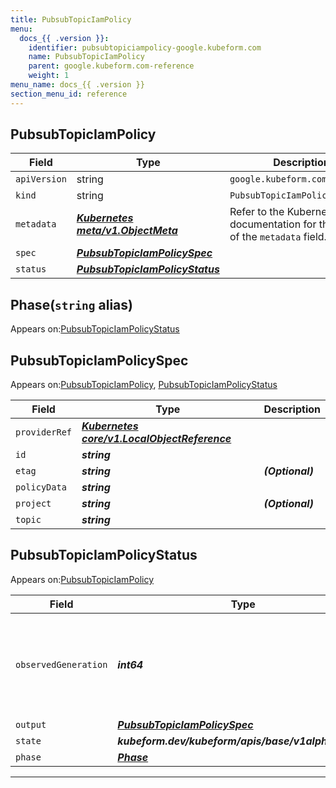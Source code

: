 ```yaml
---
title: PubsubTopicIamPolicy
menu:
  docs_{{ .version }}:
    identifier: pubsubtopiciampolicy-google.kubeform.com
    name: PubsubTopicIamPolicy
    parent: google.kubeform.com-reference
    weight: 1
menu_name: docs_{{ .version }}
section_menu_id: reference
---
```


## PubsubTopicIamPolicy
| Field | Type | Description |
| ------ | ----- | ----------- |
| `apiVersion` | string | `google.kubeform.com/v1alpha1` |
|    `kind` | string | `PubsubTopicIamPolicy` |
| `metadata` | ***[Kubernetes meta/v1.ObjectMeta](https://v1-18.docs.kubernetes.io/docs/reference/generated/kubernetes-api/v1.18/#objectmeta-v1-meta)***|Refer to the Kubernetes API documentation for the fields of the `metadata` field.|
| `spec` | ***[PubsubTopicIamPolicySpec](#pubsubtopiciampolicyspec)***||
| `status` | ***[PubsubTopicIamPolicyStatus](#pubsubtopiciampolicystatus)***||
## Phase(`string` alias)

Appears on:[PubsubTopicIamPolicyStatus](#pubsubtopiciampolicystatus)

## PubsubTopicIamPolicySpec

Appears on:[PubsubTopicIamPolicy](#pubsubtopiciampolicy), [PubsubTopicIamPolicyStatus](#pubsubtopiciampolicystatus)

| Field | Type | Description |
| ------ | ----- | ----------- |
| `providerRef` | ***[Kubernetes core/v1.LocalObjectReference](https://v1-18.docs.kubernetes.io/docs/reference/generated/kubernetes-api/v1.18/#localobjectreference-v1-core)***||
| `id` | ***string***||
| `etag` | ***string***| ***(Optional)*** |
| `policyData` | ***string***||
| `project` | ***string***| ***(Optional)*** |
| `topic` | ***string***||
## PubsubTopicIamPolicyStatus

Appears on:[PubsubTopicIamPolicy](#pubsubtopiciampolicy)

| Field | Type | Description |
| ------ | ----- | ----------- |
| `observedGeneration` | ***int64***| ***(Optional)*** Resource generation, which is updated on mutation by the API Server.|
| `output` | ***[PubsubTopicIamPolicySpec](#pubsubtopiciampolicyspec)***| ***(Optional)*** |
| `state` | ***kubeform.dev/kubeform/apis/base/v1alpha1.State***| ***(Optional)*** |
| `phase` | ***[Phase](#phase)***| ***(Optional)*** |
---
